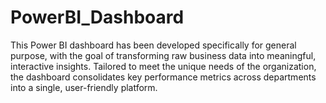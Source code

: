 # PowerBI_Dashboard
This Power BI dashboard has been developed specifically for general purpose, with the goal of transforming raw business data into meaningful, interactive insights. Tailored to meet the unique needs of the organization, the dashboard consolidates key performance metrics across departments into a single, user-friendly platform.
